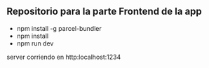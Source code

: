 ## Repositorio para la parte Frontend de la app

- npm install -g parcel-bundler
- npm install
- npm run dev

server corriendo en http:localhost:1234
